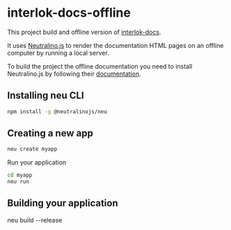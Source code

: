 # interlok-docs-offline

This project build and offline version of [interlok-docs](https://github.com/adaptris/interlok-docs).

It uses [Neutralino.js](https://neutralino.js.org/) to render the documentation HTML pages on an offline computer by running a local server.

To build the project the offline documentation you need to install Neutralino.js by following their [documentation](https://neutralino.js.org/docs).

## Installing neu CLI

```bash
npm install -g @neutralinojs/neu
```

## Creating a new app

```bash
neu create myapp
```

Run your application

```bash
cd myapp
neu run
```

## Building your application

neu build --release

